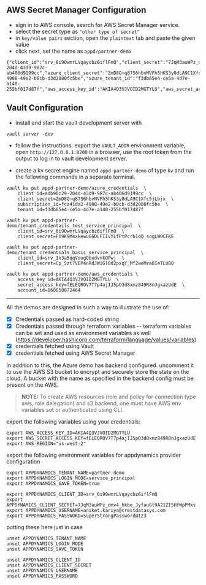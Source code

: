 
## AWS Secret Manager Configuration
- sign in to AWS console, search for AWS Secret Manager service.
- select the secret type as `"other type of secret"`
- in `key/value pairs` section, open the `plaintext` tab and paste the given value 
- click next, set the name as `appd/partner-demo`
```
{"client_id":"srv_6i9OwmrLVqaycbz6iflFmQ","client_secret":"7JqM3auWPz_dmv4_hkbe_JyfauGt9A21ZI5HfWpPMks","azure_client_id":"adb90c29-204d-43d9-987c-ab406d9199cc","azure_client_secret":"ZmD8Q~q87S6hbvMVFh5hKS3y8dLA9C1Xfc5jLbjx","azure_subscription_id":"fca41da2-4908-49e2-b0cb-d3d2080fc5be","azure_tenant_id":"f3db65e4-ce5a-4d7e-a140-255bf017d87f","aws_access_key_id":"AKIA4Q3VJVOID2MGTYLU","aws_secret_access_key":"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","aws_account_id":"860850072464"}
```
  
## Vault Configuration
- install and start the vault development server with
```
vault server -dev
```

- follow the instructions. export the `VAULT_ADDR` environment variable, open `http://127.0.0.1:8200` in a browser, use the root token from the output to log in to vault development server.

- create a kv secret engine named `appd-partner-demo` of type `kv` and run the following commands in a separate terminal.


```shell
vault kv put appd-partner-demo/azure_credentials  \
    client_id=adb90c29-204d-43d9-987c-ab406d9199cc  \
    client_secret=ZmD8Q~q87S6hbvMVFh5hKS3y8dLA9C1Xfc5jLbjx  \
    subscription_id=fca41da2-4908-49e2-b0cb-d3d2080fc5be  \
    tenant_id=f3db65e4-ce5a-4d7e-a140-255bf017d87f

vault kv put appd-partner-demo/tenant_credentails_test_service_principal  \
    client_id=srv_6i9OwmrLVqaycbz6iflFmQ  \
    client_secret=F19K9M4xkewuG6DLFIIvYLfPtPcrb1oQ_sogLW0CFKE 

vault kv put appd-partner-demo/tenant_credentials_basic_service_principal  \
    client_id=srv_1n3a5qqVougQbxdvnkQPwj  \
    client_secret=Cp_5zt7VEP4nRdJWiGl8d2pxqY_Mf2weMraDIeTLUB0 

vault kv put appd-partner-demo/aws_credentials \
    access_key_id=AKIA4Q3VJVOID2MGTYLU  \
    secret_access_key=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  \
    account_id=860850072464
```
---

All the demos are designed in such a way to illustrate the use of:
- [x] Credentials passed as hard-coded string
- [x] Credentials passed through terraform variables -- terraform variables can be set and used as environment variables as well (https://developer.hashicorp.com/terraform/language/values/variables)
- [x] credentials fetched using Vault
- [x] credentials fetched using AWS Secret Manager

In addition to this, the Azure demo has backend configured. uncomment it to use the AWS S3 bucket to encrypt and securely store the state on the cloud. A bucket with the name as specified in the backend config must be present on the AWS.

> **NOTE:** To create AWS resources (role and policy for connection type aws, role delegation) and s3 backend, one must have AWS env variables set or authenticated using CLI.

export the following variables using your credentials:
```
export AWS_ACCESS_KEY_ID=AKIA4Q3VJVOID2MGTYLU
export AWS_SECRET_ACCESS_KEY=fELEQROV7T7p4ajIJ5pO3d8xmz849R8nJgxazUdE
export AWS_REGION="us-west-2"
```

export the following environment variables for appdynamics provider configuration
```
export APPDYNAMICS_TENANT_NAME=partner-demo
export APPDYNAMICS_LOGIN_MODE=service_principal
export APPDYNAMICS_SAVE_TOKEN=true

export APPDYNAMICS_CLIENT_ID=srv_6i9OwmrLVqaycbz6iflFmQ
export APPDYNAMICS_CLIENT_SECRET=7JqM3auWPz_dmv4_hkbe_JyfauGt9A21ZI5HfWpPMks
export APPDYNAMICS_USERNAME=aniket.kariya@crestdatasys.com
export APPDYNAMICS_PASSWORD=SuperStrongPassword@123
```

putting these here just in case
```
unset APPDYNAMICS_TENANT_NAME
unset APPDYNAMICS_LOGIN_MODE
unset APPDYNAMICS_SAVE_TOKEN

unset APPDYNAMICS_CLIENT_ID
unset APPDYNAMICS_CLIENT_SECRET
unset APPDYNAMICS_USERNAME
unset APPDYNAMICS_PASSWORD
```